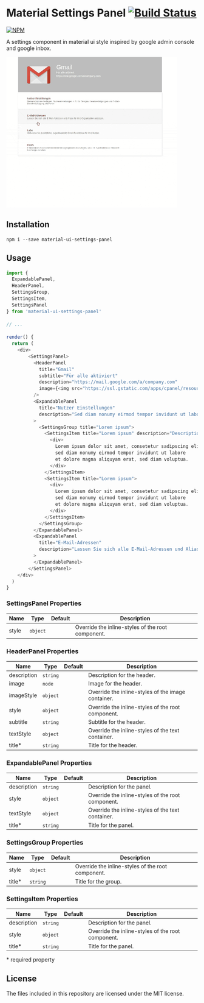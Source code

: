 # Material Settings Panel [![Build Status](https://travis-ci.org/TeamWertarbyte/material-ui-settings-panel.svg?branch=master)](https://travis-ci.org/TeamWertarbyte/material-ui-settings-panel)

[![NPM](https://nodei.co/npm/material-ui-settings-panel.png?downloads=true&stars=true)](https://nodei.co/npm/material-ui-settings-panel/)

A settings component in material ui style inspired by google admin console and google inbox. 

![Demo](demo.gif)

## Installation
```shell
npm i --save material-ui-settings-panel
```

## Usage

```js
import { 
  ExpandablePanel, 
  HeaderPanel, 
  SettingsGroup, 
  SettingsItem, 
  SettingsPanel
} from 'material-ui-settings-panel'

// ...

render() {
  return (
    <div>
        <SettingsPanel>
          <HeaderPanel
            title="Gmail"
            subtitle="Für alle aktiviert"
            description="https://mail.google.com/a/company.com"
            image={<img src="https://ssl.gstatic.com/apps/cpanel/resources/img/gmail-128.png" />}
          />
          <ExpandablePanel
            title="Nutzer Einstellungen"
            description="Sed diam nonumy eirmod tempor invidunt ut labore"
          >
            <SettingsGroup title="Lorem ipsum">
              <SettingsItem title="Lorem ipsum" description="Description">
                <div>
                  Lorem ipsum dolor sit amet, consetetur sadipscing elitr, 
                  sed diam nonumy eirmod tempor invidunt ut labore
                  et dolore magna aliquyam erat, sed diam voluptua.
                </div>
              </SettingsItem>
              <SettingsItem title="Lorem ipsum">
                <div>
                  Lorem ipsum dolor sit amet, consetetur sadipscing elitr, 
                  sed diam nonumy eirmod tempor invidunt ut labore
                  et dolore magna aliquyam erat, sed diam voluptua.
                </div>
              </SettingsItem>
            </SettingsGroup>
          </ExpandablePanel>
          <ExpandablePanel
            title="E-Mail-Adressen"
            description="Lassen Sie sich alle E-Mail-Adressen und Aliase für Ihre Organisation anzeigen."
          >
          </ExpandablePanel>
        </SettingsPanel>
    </div>
  )
}
```

### SettingsPanel Properties

|Name            |Type        |Default     |Description
|----------------|------------|------------|--------------------------------
|style           | `object`   |            | Override the inline-styles of the root component.

### HeaderPanel Properties

|Name                   |Type       |Default      |Description
|-----------------------|-----------|-------------|--------------------------------
|description            | `string`  |             | Description for the header.
|image                  | `node`    |             | Image for the header.
|imageStyle             | `object`  |             | Override the inline-styles of the image container.
|style                  | `object`  |             | Override the inline-styles of the root component.
|subtitle               | `string`  |             | Subtitle for the header.
|textStyle              | `object`  |             | Override the inline-styles of the text container.
|title*                 | `string`  |             | Title for the header.

### ExpandablePanel Properties

|Name                   |Type       |Default      |Description
|-----------------------|-----------|-------------|--------------------------------
|description            | `string`  |             | Description for the panel.
|style                  | `object`  |             | Override the inline-styles of the root component.
|textStyle              | `object`  |             | Override the inline-styles of the text container.
|title*                 | `string`  |             | Title for the panel.

### SettingsGroup Properties

|Name                   |Type       |Default      |Description
|-----------------------|-----------|-------------|--------------------------------
|style                  | `object`  |             | Override the inline-styles of the root component.
|title*                 | `string`  |             | Title for the group.


### SettingsItem Properties

|Name                   |Type       |Default      |Description
|-----------------------|-----------|-------------|--------------------------------
|description            | `string`  |             | Description for the panel.
|style                  | `object`  |             | Override the inline-styles of the root component.
|title*                 | `string`  |             | Title for the panel.

\* required property

## License

The files included in this repository are licensed under the MIT license.